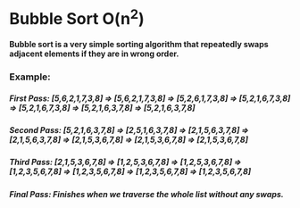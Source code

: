 # Bubble Sort O(n<sup>2</sup>)
#### Bubble sort is a very simple sorting algorithm that repeatedly swaps adjacent elements if they are in wrong order.
### Example:
##### First Pass: [**5,6**,2,1,7,3,8] => [5,**6,2**,1,7,3,8] => [5,2,**6,1**,7,3,8] => [5,2,1,**6,7**,3,8] => [5,2,1,6,**7,3**,8] => [5,2,1,6,3,**7,8**] => [5,2,1,6,3,7,8]
##### Second Pass: [**5,2**,1,6,3,7,8] => [2,**5,1**,6,3,7,8] => [2,1,**5,6**,3,7,8] => [2,1,5,**6,3**,7,8] => [2,1,5,3,**6,7**,8] => [2,1,5,3,6,**7,8**] => [2,1,5,3,6,7,8]
##### Third Pass: [**2,1**,5,3,6,7,8] => [1,**2,5**,3,6,7,8] => [1,2,**5,3**,6,7,8] => [1,2,3,**5,6**,7,8] => [1,2,3,5,**6,7**,8] => [1,2,3,5,6,**7,8**] => [1,2,3,5,6,7,8]
##### Final Pass: Finishes when we traverse the whole list without any swaps.
